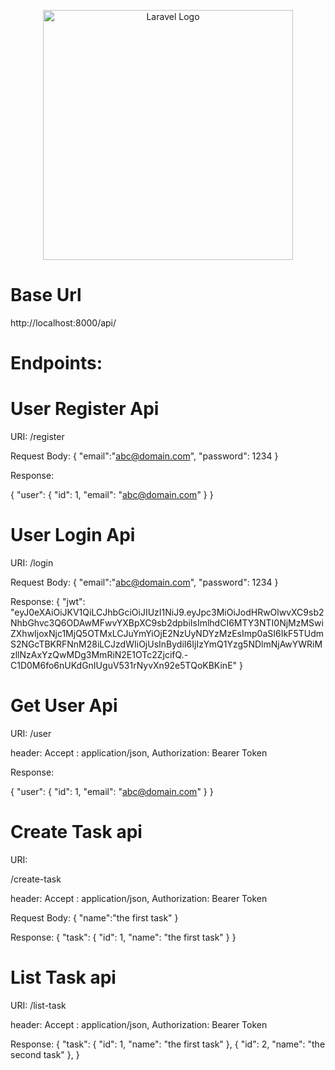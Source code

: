 <p align="center"><a href="https://laravel.com" target="_blank"><img src="https://raw.githubusercontent.com/laravel/art/master/logo-lockup/5%20SVG/2%20CMYK/1%20Full%20Color/laravel-logolockup-cmyk-red.svg" width="400" alt="Laravel Logo"></a></p>


# Base Url

http://localhost:8000/api/

# Endpoints:

# User Register Api

URI:
/register

Request Body:
{
    "email":"abc@domain.com",
    "password": 1234
}


Response:

{
    "user": {
        "id": 1,
        "email": "abc@domain.com"
    }
}



# User Login Api

URI:
/login


Request Body:
{
    "email":"abc@domain.com",
    "password": 1234
}

Response:
{
    "jwt": "eyJ0eXAiOiJKV1QiLCJhbGciOiJIUzI1NiJ9.eyJpc3MiOiJodHRwOlwvXC9sb2NhbGhvc3Q6ODAwMFwvYXBpXC9sb2dpbiIsImlhdCI6MTY3NTI0NjMzMSwiZXhwIjoxNjc1MjQ5OTMxLCJuYmYiOjE2NzUyNDYzMzEsImp0aSI6IkF5TUdmS2NGcTBKRFNnM28iLCJzdWIiOjUsInBydiI6IjIzYmQ1Yzg5NDlmNjAwYWRiMzllNzAxYzQwMDg3MmRiN2E1OTc2ZjcifQ.-C1D0M6fo6nUKdGnIUguV531rNyvXn92e5TQoKBKinE"
}


# Get User Api

URI:
/user


header:
    Accept : application/json,
    Authorization: Bearer Token


Response:

{
    "user": {
        "id": 1,
        "email": "abc@domain.com"
    }
}




# Create Task api

URI:

/create-task

header:
    Accept : application/json,
    Authorization: Bearer Token

Request Body:
{
    "name":"the first task"
}

Response:
{
    "task": {
        "id": 1,
        "name": "the first task"
    }
}



# List Task api

URI:
/list-task

header:
    Accept : application/json,
    Authorization: Bearer Token


Response:
{
    "task": {
        "id": 1,
        "name": "the first task"
    },
    {
        "id": 2,
        "name": "the second task"
    },
}

